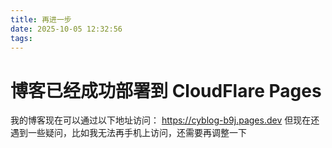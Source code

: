 ```yaml
---
title: 再进一步
date: 2025-10-05 12:32:56
tags:
---
```

# 博客已经成功部署到 CloudFlare Pages
我的博客现在可以通过以下地址访问：
https://cyblog-b9j.pages.dev
但现在还遇到一些疑问，比如我无法再手机上访问，还需要再调整一下